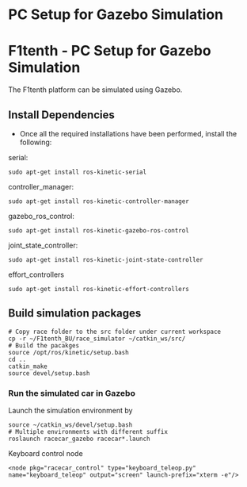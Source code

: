 # PC Setup for Gazebo Simulation

# F1tenth - PC Setup for Gazebo Simulation

The F1tenth platform can be simulated using Gazebo. 

## Install Dependencies

* Once all the required installations have been performed, install the following:

serial:

``` 
sudo apt-get install ros-kinetic-serial
```
controller_manager:

``` 
sudo apt-get install ros-kinetic-controller-manager
```
gazebo_ros_control:

``` 
sudo apt-get install ros-kinetic-gazebo-ros-control
```
joint_state_controller:

``` 
sudo apt-get install ros-kinetic-joint-state-controller 
```
effort_controllers

``` 
sudo apt-get install ros-kinetic-effort-controllers
```

## Build simulation packages
    # Copy race folder to the src folder under current workspace
    cp -r ~/F1tenth_BU/race_simulator ~/catkin_ws/src/
    # Build the pacakges
    source /opt/ros/kinetic/setup.bash
    cd ..
    catkin_make
    source devel/setup.bash

### Run the simulated car in Gazebo

Launch the simulation environment by

    source ~/catkin_ws/devel/setup.bash
    # Multiple environments with different suffix
    roslaunch racecar_gazebo racecar*.launch
    
Keyboard control node

    <node pkg="racecar_control" type="keyboard_teleop.py" name="keyboard_teleop" output="screen" launch-prefix="xterm -e"/>